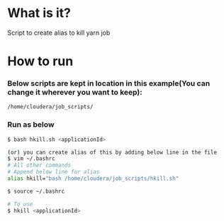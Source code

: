 # What is it?
Script to create alias to kill yarn job

# How to run
### Below scripts are kept in location in this example(You can change it wherever you want to keep):
    /home/cloudera/job_scripts/

### Run as below 
```sh
$ bash hkill.sh <applicationId>

(or) you can create alias of this by adding below line in the file
$ vim ~/.bashrc
# All other commands 
# Append below line for alias 
alias hkill="bash /home/cloudera/job_scripts/hkill.sh"

$ source ~/.bashrc

# To use
$ hkill <applicationId>
```